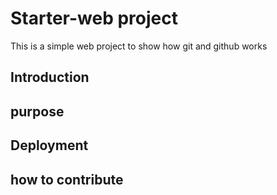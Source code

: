 # Starter-web project
This is a simple web project to show how git and github works
## Introduction
## purpose
## Deployment
## how to contribute
